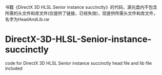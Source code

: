 书籍《DirectX 3D HLSL Senior instance succinctly》的代码，源光盘内不包含所需的头文件和库文件(仅提供了链接，已经失效)，现提供所需头文件和库文件，名字为HeadAndLib.rar
# DirectX-3D-HLSL-Senior-instance-succinctly
code for DirectX 3D HLSL Senior instance succinctly
head file and lib file included

